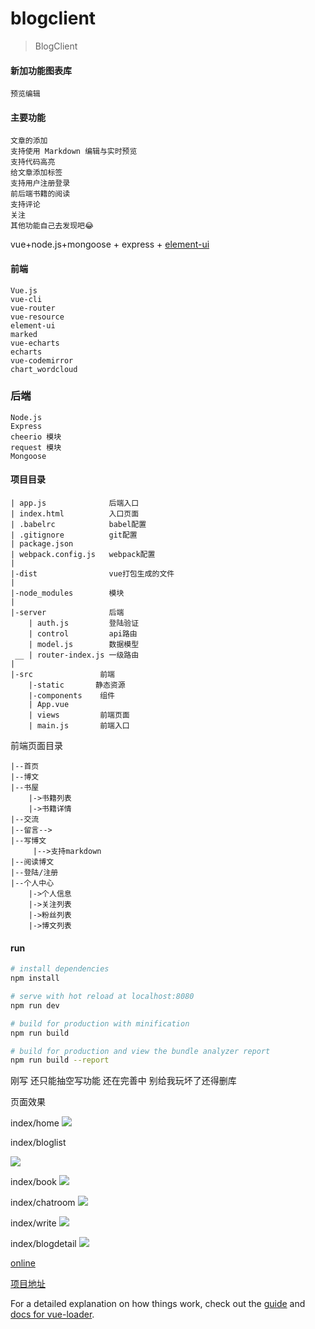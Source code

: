 # blogclient

> BlogClient

#### 新加功能图表库
    预览编辑

#### 主要功能

    文章的添加
    支持使用 Markdown 编辑与实时预览
    支持代码高亮
    给文章添加标签
    支持用户注册登录
    前后端书籍的阅读
    支持评论
    关注
    其他功能自己去发现吧😂

vue+node.js+mongoose + express +
[element-ui](http://element.eleme.io/#/)
#### 前端

    Vue.js
    vue-cli
    vue-router
    vue-resource
    element-ui
    marked
    vue-echarts
    echarts
    vue-codemirror
    chart_wordcloud
    

### 后端

    Node.js
    Express
    cheerio 模块
    request 模块
    Mongoose

#### 项目目录
```
| app.js              后端入口
| index.html          入口页面
| .babelrc            babel配置
| .gitignore          git配置
| package.json
| webpack.config.js   webpack配置
|
|-dist                vue打包生成的文件
|
|-node_modules        模块
|
|-server              后端
    | auth.js         登陆验证
    | control         api路由
    | model.js        数据模型
 __ | router-index.js 一级路由
|
|-src               前端
    |-static       静态资源
    |-components    组件
    | App.vue       
    | views         前端页面        
    | main.js       前端入口
```

前端页面目录

```
|--首页
|--博文 
|--书屋 
    |->书籍列表
    |->书籍详情
|--交流
|--留言-->
|--写博文
     |-->支持markdown
|--阅读博文
|--登陆/注册
|--个人中心
    |->个人信息
    |->关注列表
    |->粉丝列表
    |->博文列表
```
#### run

``` bash
# install dependencies
npm install

# serve with hot reload at localhost:8080
npm run dev

# build for production with minification
npm run build

# build for production and view the bundle analyzer report
npm run build --report
```

刚写 还只能抽空写功能 还在完善中 别给我玩坏了还得删库

页面效果

index/home
![](https://img.mukewang.com/5be3af0a0001b1ec16490937.png)

index/bloglist

![](https://img.mukewang.com/5be193c200017f0114770771.png)

index/book
![](https://img.mukewang.com/5be193e000010dd715310742.png)

index/chatroom
![](https://img.mukewang.com/5be193fd0001554615560753.png)


index/write
![](https://img.mukewang.com/5be3aee30001225315380846.png)

index/blogdetail
![](https://img.mukewang.com/5be19450000142a314560763.png)



[online](http://47.100.6.121:1996)

[项目地址](https://github.com/LF1314/blog-client)

For a detailed explanation on how things work, check out the [guide](http://vuejs-templates.github.io/webpack/) and [docs for vue-loader](http://vuejs.github.io/vue-loader).
